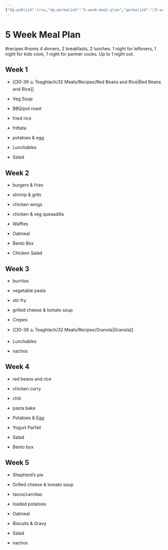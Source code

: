 ```yaml
---
{"dg-publish":true,"dg-permalink":"5-week-meal-plan","permalink":"/5-week-meal-plan/","noteIcon":"","created":"2023-08-28T12:21:12","updated":"2023-08-28T22:20:00.936-04:00"}
---
```



# 5 Week Meal Plan
#recipes #noms
4 dinners, 2 breakfasts, 2 lunches. 1 night for leftovers, 1 night for kids cook, 1 night for partner cooks. Up to 1 night out.

## Week 1 
- [[30-39 ♨️ Teaghlach/32 Meals/Recipes/Red Beans and Rice\|Red Beans and Rice]]
- Veg Soup
- BBQ/pot roast
- fried rice

- frittata
- potatoes & egg

- Lunchables
- Salad

## Week 2
- burgers & fries
- shrimp & grits
- chicken wings
- chicken & veg quesadilla   

- Waffles 
- Oatmeal

- Bento Box
- Chicken Salad

## Week 3
- burritos
- vegetable pasta
- stir fry
- grilled cheese & tomato soup

- Crepes
- [[30-39 ♨️ Teaghlach/32 Meals/Recipes/Granola\|Granola]]

- Lunchables
- nachos
## Week 4
- red beans and rice
- chicken curry
- chili
- pasta bake

- Potatoes & Egg
- Yogurt Parfait

- Salad
- Bento box
  
## Week 5
- Shepherd’s pie
- Grilled cheese & tomato soup
- tacos/carnitas
- loaded potatoes

- Oatmeal
- Biscuits & Gravy

- Salad
- nachos
  